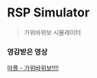 # RSP Simulator

> 가위바위보 시뮬레이터

### 영감받은 영상

[마플 - 가위바위보!!!!](https://youtu.be/E1EgJYfBv-Y?si=bn4ldlUjgo6E0Bef)
